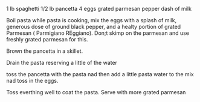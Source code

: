 1 lb spaghetti
1/2 lb pancetta
4 eggs
grated parmesan 
pepper
dash of milk

Boil pasta
while pasta is cooking, mix the eggs with a splash of milk, generous dose of ground black pepper, and a healty portion of grated Parmesan ( Parmigiano REggiano). Don;t skimp on the parmesan and use freshly grated parmesan for this.

Brown the pancetta in a skillet.

Drain the pasta reserving a little of the water

toss the pancetta with the pasta nad then add a little pasta water to the mix nad toss in the eggs.

Toss everthing well to coat the pasta.
Serve with more grated parmesan
